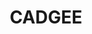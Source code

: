 ---
lastmod: '2025-04-06T06:05:20+00:00'
latitude: -36.127663
layout: suburb
longitude: 149.792292
postcode: '2545'
state: NSW
title: CADGEE
url: /nsw/cadgee/
---